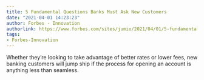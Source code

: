 ```yaml
---
title: 5 Fundamental Questions Banks Must Ask New Customers
date: "2021-04-01 14:23:23"
author: Forbes - Innovation
authorlink: https://www.forbes.com/sites/jumio/2021/04/01/5-fundamental-questions-banks-must-ask-new-customers/
tags:
- Forbes-Innovation
---
```

Whether they’re looking to take advantage of better rates or lower fees, new banking customers will jump ship if the process for opening an account is anything less than seamless.